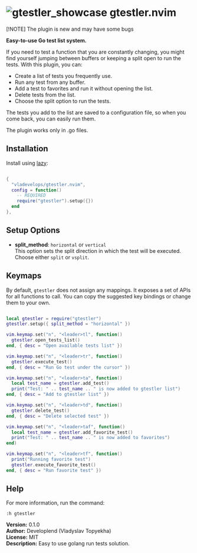 ![gtestler_showcase](https://github.com/user-attachments/assets/398f3bfb-cea8-484b-9d8c-58bde8958830)
 gtestler.nvim
==============================================================================

[!NOTE]
The plugin is new and may have some bugs

**Easy-to-use Go test list system.**

If you need to test a function that you are constantly changing, you might find yourself jumping between buffers or keeping a split open to run the tests. With this plugin, you can:

- Create a list of tests you frequently use.
- Run any test from any buffer.
- Add a test to favorites and run it without opening the list.
- Delete tests from the list.
- Choose the split option to run the tests.

The tests you add to the list are saved to a configuration file, so when you come back, you can easily run them.

The plugin works only in .go files.

## Installation

Install using [lazy](https://github.com/folke/lazy.nvim):

```lua

{
  "vladevelops/gtestler.nvim",
  config = function()
    -- REQUIRED
    require("gtestler").setup({})
  end
},

```

## Setup Options

- **split_method**: `horizontal` or `vertical`  
  This option sets the split direction in which the test will be executed. Choose either `split` or `vsplit`.

## Keymaps

By default, `gtestler` does not assign any mappings. It exposes a set of APIs for all functions to call. You can copy the suggested key bindings or change them to your own.

```lua

local gtestler = require("gtestler")
gtestler.setup({ split_method = "horizontal" })

vim.keymap.set("n", "<leader>tl", function()
  gtestler.open_tests_list()
end, { desc = "Open available tests list" })

vim.keymap.set("n", "<leader>tr", function()
  gtestler.execute_test()
end, { desc = "Run Go test under the cursor" })

vim.keymap.set("n", "<leader>ta", function()
  local test_name = gtestler.add_test()
  print("Test: " .. test_name .. " is now added to gtestler list")
end, { desc = "Add to gtestler list" })

vim.keymap.set("n", "<leader>td", function()
  gtestler.delete_test()
end, { desc = "Delete selected test" })

vim.keymap.set("n", "<leader>taf", function()
  local test_name = gtestler.add_favorite_test()
  print("Test: " .. test_name .. " is now added to favorites")
end)

vim.keymap.set("n", "<leader>tf", function()
  print("Running favorite test")
  gtestler.execute_favorite_test()
end, { desc = "Run favorite test" })
```

## Help

For more information, run the command:

```vim
:h gtestler

```




**Version:** 0.1.0  
**Author:** Developlend (Vladyslav Topyekha)  
**License:** MIT  
**Description:** Easy to use golang run tests solution.
